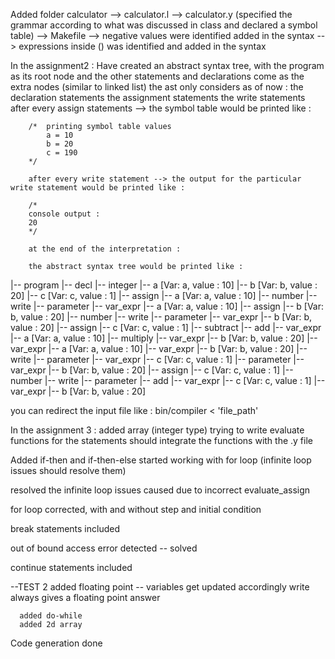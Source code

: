 Added folder calculator
	--> calculator.l
	--> calculator.y (specified the grammar according to what was discussed in class and declared a symbol table)
	--> Makefile
	--> negative values were identified added in the syntax
	--> expressions inside () was identified and added in the syntax
	

In the assignment2 : 
		Have created an abstract syntax tree, with the program as its root node and the other statements and declarations come as the extra nodes (similar to linked list)
		the ast only considers as of now :
			the declaration statements
			the assignment statements
			the write statements
		after every assign statements --> the symbol table would be printed like : 
			
		/*	printing symbol table values
			a = 10
			b = 20
			c = 190
		*/

		after every write statement --> the output for the particular write statement would be printed like : 

		/*
		console output : 
		20
		*/

		at the end of the interpretation : 

		the abstract syntax tree would be printed like : 


|-- program
|-- decl
  |-- integer
  |-- a [Var: a, value : 10]
  |-- b [Var: b, value : 20]
  |-- c [Var: c, value : 1]
|-- assign
  |-- a [Var: a, value : 10]
  |-- number
|-- write
|-- parameter
  |-- var_expr
    |-- a [Var: a, value : 10]
|-- assign
  |-- b [Var: b, value : 20]
  |-- number
|-- write
|-- parameter
  |-- var_expr
    |-- b [Var: b, value : 20]
|-- assign
  |-- c [Var: c, value : 1]
  |-- subtract
    |-- add
      |-- var_expr
        |-- a [Var: a, value : 10]
      |-- multiply
        |-- var_expr
          |-- b [Var: b, value : 20]
        |-- var_expr
          |-- a [Var: a, value : 10]
    |-- var_expr
      |-- b [Var: b, value : 20]
|-- write
|-- parameter
  |-- var_expr
    |-- c [Var: c, value : 1]
|-- parameter
  |-- var_expr
    |-- b [Var: b, value : 20]
|-- assign
  |-- c [Var: c, value : 1]
  |-- number
|-- write
|-- parameter
  |-- add
    |-- var_expr
      |-- c [Var: c, value : 1]
    |-- var_expr
      |-- b [Var: b, value : 20]

you can redirect the input file like : 
bin/compiler < 'file_path'

In the assignment 3 :
  added array (integer type)
  trying to write evaluate functions for the statements
  should integrate the functions with the .y file

  Added if-then and if-then-else
  started working with for loop (infinite loop issues should resolve them)

  resolved the infinite loop issues caused due to incorrect evaluate_assign 

  for loop corrected, with and without step and initial condition

  break statements included

  out of bound access error detected -- solved

  continue statements included

  
--TEST 2 
      added floating point -- variables get updated accordingly
      write always gives a floating point answer

      added do-while
      added 2d array

Code generation done


